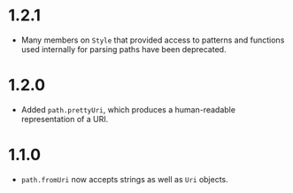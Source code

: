 # 1.2.1

* Many members on `Style` that provided access to patterns and functions used
  internally for parsing paths have been deprecated.

# 1.2.0

* Added `path.prettyUri`, which produces a human-readable representation of a
  URI.

# 1.1.0

* `path.fromUri` now accepts strings as well as `Uri` objects.
